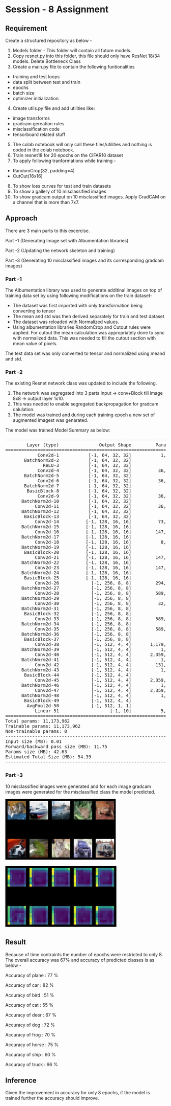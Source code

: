# Session - 8 Assignment

## Requirement

Create a structured repository as below -
1. Models folder - This folder will contain all future models. 
2. Copy resnet.py into this folder, this file should only have ResNet 18/34 models. Delete Bottleneck Class
3. Create a main.py file to contain the following funtionalities
- training and test loops
- data split between test and train
- epochs
- batch size
- optimizer initialization

4. Create utils.py file and add utilities like:
- image transforms
- gradcam gereation rules
- misclassification code
- tensorboard related stuff

5. The colab notebook will only call these files/utilities and nothing is coded in the colab notebook.
6. Train resnet18 for 20 epochs on the CIFAR10 dataset
7. To apply following tranformations while training - 
- RandomCrop(32, padding=4)
- CutOut(16x16)
8. To show loss curves for test and train datasets
9. To show a gallery of 10 misclassified images
10. To show gradcam output on 10 misclassified images. Apply GradCAM on a channel that is more than 7x7.

## Approach

There are 3 main parts to this excercise.

Part -1 (Generating Image set with Albumentation libraries)

Part -2 (Updating the network skeleton and training)

Part -3 (Generating 10 misclassified images and its corresponding gradcam images)

### Part -1
The Albumentation library was used to generate additinal images on top of training data set by using following modifications on the train dataset- 
- The dataset was first imported with only transformation being converting to tensor
- The mean and std was then derived separately for train and test dataset
- The dataset was reloaded with Normalized values.
- Using albumentation libraries RandomCrop and Cutout rules were applied. For cutout the mean calculation was appropriately done to sync with normalized data. This was needed to fill the cutout section with mean value of pixels.

The test data set was only converted to tensor and normalized using meand and std.

### Part -2
The existing Resnet network class was updated to include the following.
1. The network was segregated into 3 parts Input -> conv+Block till image 8x8 -> output layer 1x10.
2. This was needed to enable segregated backpropagation for gradcam calulation.
3. The model was trained and during each training epoch a new set of augmented imagest was genarated.

The model was trained 
Model Summary as below:
<pre>
----------------------------------------------------------------
        Layer (type)               Output Shape         Param #
================================================================
            Conv2d-1           [-1, 64, 32, 32]           1,728
       BatchNorm2d-2           [-1, 64, 32, 32]             128
              ReLU-3           [-1, 64, 32, 32]               0
            Conv2d-4           [-1, 64, 32, 32]          36,864
       BatchNorm2d-5           [-1, 64, 32, 32]             128
            Conv2d-6           [-1, 64, 32, 32]          36,864
       BatchNorm2d-7           [-1, 64, 32, 32]             128
        BasicBlock-8           [-1, 64, 32, 32]               0
            Conv2d-9           [-1, 64, 32, 32]          36,864
      BatchNorm2d-10           [-1, 64, 32, 32]             128
           Conv2d-11           [-1, 64, 32, 32]          36,864
      BatchNorm2d-12           [-1, 64, 32, 32]             128
       BasicBlock-13           [-1, 64, 32, 32]               0
           Conv2d-14          [-1, 128, 16, 16]          73,728
      BatchNorm2d-15          [-1, 128, 16, 16]             256
           Conv2d-16          [-1, 128, 16, 16]         147,456
      BatchNorm2d-17          [-1, 128, 16, 16]             256
           Conv2d-18          [-1, 128, 16, 16]           8,192
      BatchNorm2d-19          [-1, 128, 16, 16]             256
       BasicBlock-20          [-1, 128, 16, 16]               0
           Conv2d-21          [-1, 128, 16, 16]         147,456
      BatchNorm2d-22          [-1, 128, 16, 16]             256
           Conv2d-23          [-1, 128, 16, 16]         147,456
      BatchNorm2d-24          [-1, 128, 16, 16]             256
       BasicBlock-25          [-1, 128, 16, 16]               0
           Conv2d-26            [-1, 256, 8, 8]         294,912
      BatchNorm2d-27            [-1, 256, 8, 8]             512
           Conv2d-28            [-1, 256, 8, 8]         589,824
      BatchNorm2d-29            [-1, 256, 8, 8]             512
           Conv2d-30            [-1, 256, 8, 8]          32,768
      BatchNorm2d-31            [-1, 256, 8, 8]             512
       BasicBlock-32            [-1, 256, 8, 8]               0
           Conv2d-33            [-1, 256, 8, 8]         589,824
      BatchNorm2d-34            [-1, 256, 8, 8]             512
           Conv2d-35            [-1, 256, 8, 8]         589,824
      BatchNorm2d-36            [-1, 256, 8, 8]             512
       BasicBlock-37            [-1, 256, 8, 8]               0
           Conv2d-38            [-1, 512, 4, 4]       1,179,648
      BatchNorm2d-39            [-1, 512, 4, 4]           1,024
           Conv2d-40            [-1, 512, 4, 4]       2,359,296
      BatchNorm2d-41            [-1, 512, 4, 4]           1,024
           Conv2d-42            [-1, 512, 4, 4]         131,072
      BatchNorm2d-43            [-1, 512, 4, 4]           1,024
       BasicBlock-44            [-1, 512, 4, 4]               0
           Conv2d-45            [-1, 512, 4, 4]       2,359,296
      BatchNorm2d-46            [-1, 512, 4, 4]           1,024
           Conv2d-47            [-1, 512, 4, 4]       2,359,296
      BatchNorm2d-48            [-1, 512, 4, 4]           1,024
       BasicBlock-49            [-1, 512, 4, 4]               0
        AvgPool2d-50            [-1, 512, 1, 1]               0
           Linear-51                   [-1, 10]           5,130
================================================================
Total params: 11,173,962
Trainable params: 11,173,962
Non-trainable params: 0
----------------------------------------------------------------
Input size (MB): 0.01
Forward/backward pass size (MB): 11.75
Params size (MB): 42.63
Estimated Total Size (MB): 54.39
----------------------------------------------------------------
</pre>

### Part -3

10 misclassified images were generated and for each image gradcam images were generated for the misclassified class the model predicted.

![](/Images/Missclassified_img.jpg)

![](/Images/Gradcam_img.jpg)


## Result

Because of time contraints the number of epochs were restricted to only 8. The overall accuracy was 67% and accuracy of predicted classes is as below - 

Accuracy of plane : 77 %

Accuracy of   car : 82 %

Accuracy of  bird : 51 %

Accuracy of   cat : 55 %

Accuracy of  deer : 67 %

Accuracy of   dog : 72 %

Accuracy of  frog : 70 %

Accuracy of horse : 75 %

Accuracy of  ship : 60 %

Accuracy of truck : 66 %


## Inference

Given the improvement in accuracy for only 8 epochs, if the model is trained further the accuracy should improve.
